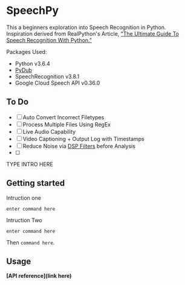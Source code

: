 # SpeechPy
This a beginners exploration into Speech Recognition in Python.<br/> Inspiration derived from RealPython's Article, ["The Ultimate Guide To Speech Recognition With Python."](https://realpython.com/python-speech-recognition/)

Packages Used:
- Python v3.6.4
- [PyDub](http://pydub.com/)
- SpeechRecognition v3.8.1
- Google Cloud Speech API v0.36.0

## To Do
- [ ] Auto Convert Incorrect Filetypes
- [ ] Process Multiple Files Using RegEx
- [ ] Live Audio Capability
- [ ] Video Captioning + Output Log with Timestamps
- [ ] Reduce Noise via [DSP Filters](https://stackoverflow.com/questions/45118109/python-algorithm-to-denoise-wav-file) before Analysis
- [ ]

TYPE INTRO HERE


## Getting started

Intruction one

```textbox
enter command here
```
Intruction Two

```textbox
enter command here
```

Then `command here`.

## Usage

**[API reference](link here)**
